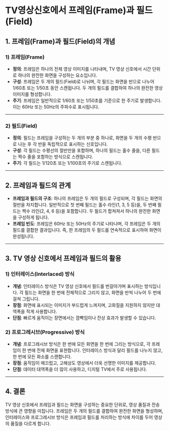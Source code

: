 # TV영상신호에서 프레임(Frame)과 필드(Field)

## 1. 프레임(Frame)과 필드(Field)의 개념

### 1) 프레임(Frame)
- **정의**: 프레임은 하나의 전체 영상 이미지를 나타내며, TV 영상 신호에서 시간 단위로 하나의 완전한 화면을 구성하는 요소입니다.
- **구성**: 프레임은 두 개의 필드(Field)로 나뉘며, 각 필드는 화면을 반으로 나누어 1/60초 또는 1/50초 동안 스캔됩니다. 두 개의 필드를 결합하여 하나의 완전한 영상 이미지를 형성합니다.
- **주기**: 프레임은 일반적으로 1/60초 또는 1/50초를 기준으로 한 주기로 발생합니다. 이는 60Hz 또는 50Hz의 주파수로 표시됩니다.

---

### 2) 필드(Field)
- **정의**: 필드는 프레임을 구성하는 두 개의 부분 중 하나로, 화면을 두 개의 수평 반으로 나눈 후 각 반을 독립적으로 표시하는 신호입니다.
- **구성**: 각 필드는 수평선의 절반만을 포함하며, 하나의 필드는 홀수 줄을, 다른 필드는 짝수 줄을 포함하는 방식으로 스캔됩니다.
- **주기**: 각 필드는 1/120초 또는 1/100초의 주기로 스캔됩니다.

---

## 2. 프레임과 필드의 관계

- **프레임과 필드의 구조**: 하나의 프레임은 두 개의 필드로 구성되며, 각 필드는 화면의 절반을 차지합니다. 일반적으로 첫 번째 필드는 홀수 라인(1, 3, 5 등)을, 두 번째 필드는 짝수 라인(2, 4, 6 등)을 포함합니다. 두 필드가 합쳐져서 하나의 완전한 화면을 구성하게 됩니다.
- **프레임 빈도**: 프레임은 60Hz 또는 50Hz의 주기로 나타나며, 각 프레임은 두 개의 필드를 결합한 결과입니다. 즉, 한 프레임의 두 필드를 연속적으로 표시하여 화면이 완성됩니다.

---

## 3. TV 영상 신호에서 프레임과 필드의 활용

### 1) 인터레이스(Interlaced) 방식
- **개념**: 인터레이스 방식은 TV 영상 신호에서 필드를 번갈아가며 표시하는 방식입니다. 각 필드는 화면을 한 번에 전체적으로 그리지 않고, 화면을 반씩 나누어 두 번에 걸쳐 그립니다.
- **장점**: 화면에 표시되는 이미지가 부드럽게 느껴지며, 고화질을 지원하지 않지만 대역폭을 적게 사용합니다.
- **단점**: 빠르게 움직이는 장면에서는 깜빡임이나 잔상 효과가 발생할 수 있습니다.

### 2) 프로그레시브(Progressive) 방식
- **개념**: 프로그레시브 방식은 한 번에 모든 화면을 한 번에 그리는 방식으로, 각 프레임이 한 번에 전체 화면을 표현합니다. 인터레이스 방식과 달리 필드를 나누지 않고, 한 번에 모든 화소를 스캔합니다.
- **장점**: 움직임이 매끄럽고, 고해상도 영상에서 더욱 선명한 이미지를 제공합니다.
- **단점**: 데이터 대역폭을 더 많이 사용하고, 디지털 TV에서 주로 사용됩니다.

---

## 4. 결론
TV 영상 신호에서 프레임과 필드는 화면을 구성하는 중요한 단위로, 영상 품질과 전송 방식에 큰 영향을 미칩니다. 프레임은 두 개의 필드를 결합하여 완전한 화면을 형성하며, 인터레이스와 프로그레시브 방식은 프레임과 필드를 처리하는 방식에 차이를 두어 영상의 품질을 다르게 합니다.
